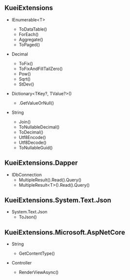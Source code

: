 
## KueiExtensions

- IEnumerable\<T>
  - ToDataTable()
  - ForEach()
  - Aggregate()
  - ToPaged()

- Decimal
  - ToFix()
  - ToFixAndFillTailZero()
  - Pow()
  - Sqrt()
  - StDev()

- Dictionary\<TKey?, TValue?>()
  - .GetValueOrNull()

- String
  - Join()
  - ToNullableDecimal()
  - ToDecimal()
  - Utf8Encode()
  - Utf8Decode()
  - ToNullableGuid()
  
## KueiExtensions.Dapper

- IDbConnection
  - MultipleResult().Read().Query()
  - MultipleResult\<T>().Read().Query()

## KueiExtensions.System.Text.Json

- System.Text.Json
  - ToJson()

## KueiExtensions.Microsoft.AspNetCore

- String
  - GetContentType()

- Controller
  - RenderViewAsync<T>()
